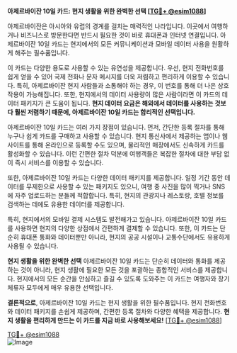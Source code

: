 **아제르바이잔 10일 카드: 현지 생활을 위한 완벽한 선택 [[TG💪+ @esim1088](https://t.me/s/esim1088)]**

아제르바이잔은 아시아와 유럽의 경계를 걸치는 매력적인 나라입니다. 이곳에서 여행하거나 비즈니스로 방문한다면 반드시 필요한 것이 바로 휴대폰과 인터넷 연결입니다. 아제르바이잔 10일 카드는 현지에서의 모든 커뮤니케이션과 모바일 데이터 사용을 원활하게 해주는 필수품입니다.

이 카드는 다양한 용도로 사용할 수 있는 유연성을 제공합니다. 우선, 현지 전화번호를 쉽게 얻을 수 있어 국제 전화나 문자 메시지를 더욱 저렴하고 편리하게 이용할 수 있습니다. 특히, 아제르바이잔 현지 사람들과 소통해야 하는 경우, 이 번호를 통해 더 나은 상호작용이 가능해집니다. 또한, 현지에서의 데이터 사용량이 많은 사람이라면 이 카드의 데이터 패키지가 큰 도움이 됩니다. **현지 데이터 요금은 해외에서 데이터를 사용하는 것보다 훨씬 저렴하기 때문에, 아제르바이잔 10일 카드는 합리적인 선택입니다.**

아제르바이잔 10일 카드는 여러 가지 장점이 있습니다. 먼저, 간단한 등록 절차를 통해 누구나 쉽게 카드를 구매하고 사용할 수 있습니다. 현지 통신사에서 제공하는 앱이나 웹사이트를 통해 온라인으로 등록할 수도 있으며, 물리적인 매장에서도 신속하게 카드를 활성화할 수 있습니다. 이런 간편한 절차 덕분에 여행객들은 복잡한 절차에 대한 부담 없이 즉시 서비스를 이용할 수 있습니다.

또한, 아제르바이잔 10일 카드는 다양한 데이터 패키지를 제공합니다. 일정 기간 동안 데이터를 무제한으로 사용할 수 있는 패키지도 있으니, 여행 중 사진을 많이 찍거나 SNS에 자주 업로드하는 분들께 적합합니다. 특히, 현지의 관광지나 레스토랑, 호텔 정보를 검색하는 데에도 유용한 데이터를 제공합니다.

특히, 현지에서의 모바일 결제 시스템도 발전해가고 있습니다. 아제르바이잔 10일 카드를 사용하면 현지의 다양한 상점에서 간편하게 결제할 수 있습니다. 또한, 이 카드는 단순히 휴대폰 통화와 데이터뿐만 아니라, 현지의 공공 시설이나 교통수단에서도 유용하게 사용될 수 있습니다.

**현지 생활을 위한 완벽한 선택** 아제르바이잔 10일 카드는 단순히 데이터와 통화를 제공하는 것이 아니라, 현지 생활에 필요한 모든 것을 포괄하는 종합적인 서비스를 제공합니다. 현지에서의 모든 순간을 안심하고 즐길 수 있도록 도와주는 이 카드는 여행자와 장기 체류자 모두에게 매우 유용한 선택입니다.

**결론적으로**, 아제르바이잔 10일 카드는 현지 생활을 위한 필수품입니다. 현지 전화번호와 데이터 패키지를 손쉽게 제공하며, 간편한 등록 절차와 다양한 혜택을 제공합니다. **현지 생활을 편리하게 만드는 이 카드를 지금 바로 사용해보세요!** [[TG💪+ @esim1088](https://t.me/s/esim1088)]

[TG💪+ @esim1088](https://t.me/s/esim1088)  
![Image](https://i.postimg.cc/Y0z9fWf4/image.png)